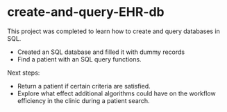 # create-and-query-EHR-db

This project was completed to learn how to create and query databases in SQL.
- Created an SQL database and filled it with dummy records
- Find a patient with an SQL query functions.

Next steps:
- Return a patient if certain criteria are satisfied.
- Explore what effect additional algorithms could have on the workflow efficiency in the clinic during a patient search.

